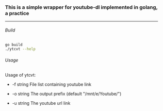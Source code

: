 ### This is a simple wrapper for youtube-dl implemented in golang, a practice
-----------------

###### Build 
```bash
go build 
./ytcvt --help
```


###### Usage 
Usage of ytcvt:

- -f string   File list containing youtube link 

- -o string   The output prefix (default "/mnt/e/Youtube/")

- -u string   The youtube url link

